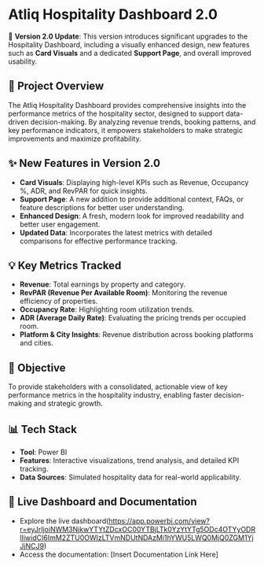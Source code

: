 # Atliq Hospitality Dashboard 2.0

🚀 **Version 2.0 Update**: This version introduces significant upgrades to the Hospitality Dashboard, including a visually enhanced design, new features such as **Card Visuals** and a dedicated **Support Page**, and overall improved usability.

## 📜 **Project Overview**  
The Atliq Hospitality Dashboard provides comprehensive insights into the performance metrics of the hospitality sector, designed to support data-driven decision-making. By analyzing revenue trends, booking patterns, and key performance indicators, it empowers stakeholders to make strategic improvements and maximize profitability.

## ✨ **New Features in Version 2.0**  
- **Card Visuals**: Displaying high-level KPIs such as Revenue, Occupancy %, ADR, and RevPAR for quick insights.  
- **Support Page**: A new addition to provide additional context, FAQs, or feature descriptions for better user understanding.  
- **Enhanced Design**: A fresh, modern look for improved readability and better user engagement.  
- **Updated Data**: Incorporates the latest metrics with detailed comparisons for effective performance tracking.

## 💡 **Key Metrics Tracked**  
- **Revenue**: Total earnings by property and category.  
- **RevPAR (Revenue Per Available Room)**: Monitoring the revenue efficiency of properties.  
- **Occupancy Rate**: Highlighting room utilization trends.  
- **ADR (Average Daily Rate)**: Evaluating the pricing trends per occupied room.  
- **Platform & City Insights**: Revenue distribution across booking platforms and cities.  

## 🎯 **Objective**  
To provide stakeholders with a consolidated, actionable view of key performance metrics in the hospitality industry, enabling faster decision-making and strategic growth.

## 📊 **Tech Stack**  
- **Tool**: Power BI  
- **Features**: Interactive visualizations, trend analysis, and detailed KPI tracking.  
- **Data Sources**: Simulated hospitality data for real-world applicability.

## 🔗 **Live Dashboard and Documentation**  
- Explore the live dashboard(https://app.powerbi.com/view?r=eyJrIjoiNWM3NjkwYTYtZDcxOC00YTBjLTk0YzYtYTg5ODc4OTYyODRlIiwidCI6ImM2ZTU0OWIzLTVmNDUtNDAzMi1hYWU5LWQ0MjQ0ZGM1YjJjNCJ9)  
- Access the documentation: [Insert Documentation Link Here]
